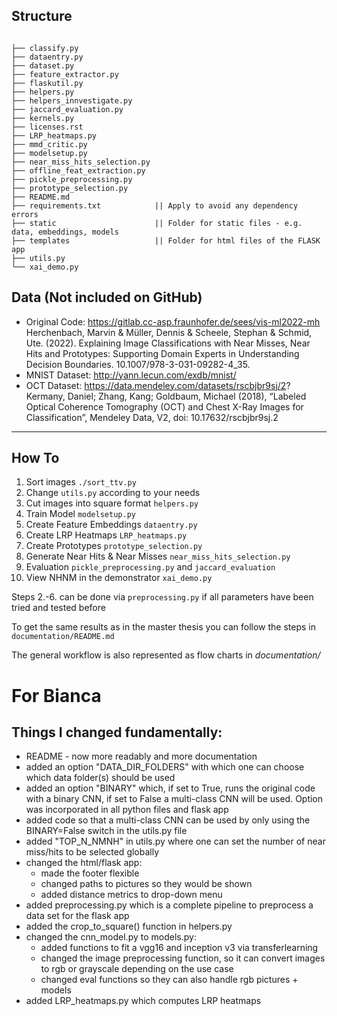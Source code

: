 ## Structure

```  

├── classify.py
├── dataentry.py
├── dataset.py
├── feature_extractor.py
├── flaskutil.py
├── helpers.py
├── helpers_innvestigate.py
├── jaccard_evaluation.py
├── kernels.py
├── licenses.rst
├── LRP_heatmaps.py
├── mmd_critic.py
├── modelsetup.py
├── near_miss_hits_selection.py
├── offline_feat_extraction.py
├── pickle_preprocessing.py
├── prototype_selection.py
├── README.md
├── requirements.txt            || Apply to avoid any dependency errors 
├── static                      || Folder for static files - e.g. data, embeddings, models
├── templates                   || Folder for html files of the FLASK app
├── utils.py
└── xai_demo.py

```

## Data (Not included on GitHub)
- Original Code: https://gitlab.cc-asp.fraunhofer.de/sees/vis-ml2022-mh Herchenbach, Marvin & Müller, Dennis & Scheele, Stephan & Schmid, Ute. (2022). Explaining Image Classifications with Near Misses, Near Hits and Prototypes: Supporting Domain Experts in Understanding Decision Boundaries. 10.1007/978-3-031-09282-4_35. 
- MNIST Dataset: http://yann.lecun.com/exdb/mnist/
- OCT Dataset: https://data.mendeley.com/datasets/rscbjbr9sj/2? Kermany, Daniel; Zhang, Kang; Goldbaum, Michael (2018), “Labeled Optical Coherence Tomography (OCT) and Chest X-Ray Images for Classification”, Mendeley Data, V2, doi: 10.17632/rscbjbr9sj.2

---

## How To

1. Sort images `./sort_ttv.py`
2. Change `utils.py` according to your needs
3. Cut images into square format `helpers.py`
4. Train Model `modelsetup.py`
5. Create Feature Embeddings `dataentry.py`
6. Create LRP Heatmaps `LRP_heatmaps.py`
7. Create Prototypes `prototype_selection.py`
8. Generate Near Hits & Near Misses `near_miss_hits_selection.py`
9. Evaluation ``pickle_preprocessing.py`` and ``jaccard_evaluation``
10. View NHNM in the demonstrator ``xai_demo.py``

Steps 2.-6. can be done via `preprocessing.py` if all parameters have been tried and tested before

To get the same results as in the master thesis you can follow the steps in 
`documentation/README.md`

The general workflow is also represented as flow charts in _documentation/_

# For Bianca
  
## Things I changed fundamentally:
- README - now more readably and more documentation
- added an option "DATA_DIR_FOLDERS" with which one can choose which data folder(s) should be used
- added an option "BINARY" which, if set to True, runs the original code with a binary CNN, if set to False a
multi-class CNN will be used. Option was incorporated in all python files and flask app
- added code so that a multi-class CNN can be used by only using the BINARY=False switch in the utils.py file
- added "TOP_N_NMNH" in utils.py where one can set the number of near miss/hits to be selected globally
- changed the html/flask app:
  - made the footer flexible
  - changed paths to pictures so they would be shown
  - added distance metrics to drop-down menu
- added preprocessing.py which is a complete pipeline to preprocess a data set for the 
flask app
- added the crop_to_square() function in helpers.py
- changed the cnn_model.py to models.py:
  - added functions to fit a vgg16 and inception v3 via transferlearning
  - changed the image preprocessing function, so it can convert images to rgb or
  grayscale depending on the use case
  - changed eval functions so they can also handle rgb pictures + models
- added LRP_heatmaps.py which computes LRP heatmaps

